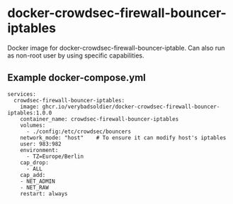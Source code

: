 # docker-crowdsec-firewall-bouncer-iptables

Docker image for docker-crowdsec-firewall-bouncer-iptable. Can also run as non-root user by using specific capabilities.

## Example docker-compose.yml
```
services:
  crowdsec-firewall-bouncer-iptables:
    image: ghcr.io/verybadsoldier/docker-crowdsec-firewall-bouncer-iptables:1.0.0
    container_name: crowdsec-firewall-bouncer-iptables
    volumes:
      - ./config:/etc/crowdsec/bouncers
    network_mode: "host"    # To ensure it can modify host's iptables
    user: 983:982
    environment:
      - TZ=Europe/Berlin
    cap_drop:
      - ALL
    cap_add:
    - NET_ADMIN
    - NET_RAW
    restart: always
```
